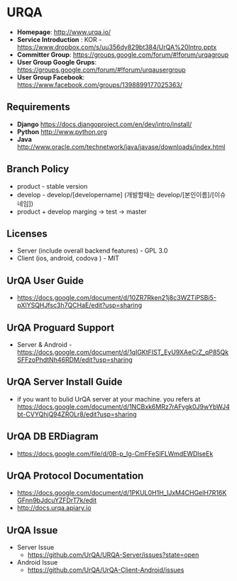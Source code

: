 # URQA
* **Homepage**: http://www.urqa.io/
* **Service Introduction** :  KOR - https://www.dropbox.com/s/uu356dy829bt384/UrQA%20Intro.pptx 
* **Committer Group**: https://groups.google.com/forum/#!forum/urqagroup  
* **User Group Google Grups**: https://groups.google.com/forum/#!forum/urqausergroup 
* **User Group Facebook**: https://www.facebook.com/groups/1398899177025363/
 
## Requirements
* **Django** https://docs.djangoproject.com/en/dev/intro/install/
* **Python** http://www.python.org
* **Java** http://www.oracle.com/technetwork/java/javase/downloads/index.html
 
## Branch Policy
* product - stable version 
* develop - develop/[developername]  (개발할때는 develop/[본인이름]/[이슈네임])
* product + develop marging -> test -> master 
 
## Licenses
 * Server (include overall backend features)  - GPL 3.0
 * Client (ios, android,  codova )  - MIT 
 
## UrQA User Guide
* https://docs.google.com/document/d/10ZR7Rken21j8c3WZTiPSBi5-pXlYSQHJfsc3h7QCHaE/edit?usp=sharing 
 
## UrQA Proguard Support
* Server & Android - https://docs.google.com/document/d/1qIGKtFIST_EyU9XAeCrZ_qP85QkSFFzoPhdtNh46RDM/edit?usp=sharing
 
## UrQA Server Install Guide
* if you want to bulid UrQA server at your machine. you refers at  https://docs.google.com/document/d/1NCBxk6MRz7rAFygk0J9wYbWJ4bt-CVYQhjQ94ZROLr8/edit?usp=sharing

## UrQA DB ERDiagram
* https://docs.google.com/file/d/0B-p_Ig-CmFFeSlFLWmdEWDlseEk 

## UrQA Protocol Documentation
* https://docs.google.com/document/d/1PKUL0H1H_IJxM4CHGelH7R16KGFnn9bJdcuYZFDrT7k/edit
* http://docs.urqa.apiary.io

## UrQA Issue 
* Server Issue 
    * https://github.com/UrQA/URQA-Server/issues?state=open 
* Android Issue 
    * https://github.com/UrQA/UrQA-Client-Android/issues
